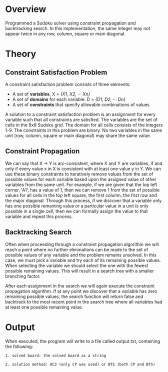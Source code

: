 # Overview #
Programmed a Sudoku solver using constraint propagation and backtracking search. In this implementation, the same integer may not appear twice in any row, column, square or main diagonal. 

# Theory #
## Constraint Satisfaction Problem ##
A constraint satisfaction problem consists of three elements:
- A set of **variables**, X = _{X1, X2, ··· Xn}_
- A set of **domains** for each variable: D = _{D1, D2, ··· Dn}_
- A set of **constraints** that specify allowable combinations of values

A solution to a constraint satisfaction problem is an assignment for every variable such that all constraints are satisfied. The variables are the set of cells in the 9x9 Sudoku grid. The domain for all cells consists of the integers 1-9. The constraints in this problem are binary. No two variables in the same unit (row, column, square or main diagonal) may share the same value.  

## Constraint Propagation ##
We can say that X → Y is arc-consistent, where X and Y are variables, if and only if every value x in X is consistent with at least one value y in Y. We can use these binary constraints to iteratively remove values from the set of possible values for each variable based upon the assigned value of other variables from the same unit. For example, if we are given that the top left corner, 'A1', has a value of 1, then we can remove 1 from the set of possible values for all cells in the top left square, the first column, the first row and the major diagonal. Through this process, if we discover that a variable only has one possible remaining value or a particular value in a unit is only possible in a single cell, then we can formally assign the value to that variable and repeat this process.

## Backtracking Search ##
Often when proceeding through a constraint propagation algorithm we will reach a point where no further eliminations can be made to the set of possible values of any variable and the problem remains unsolved. In this case, we must pick a variable and try each of its remaining possible values. When selecting the variable we should select the one with the fewest possible remaining values. This will result in a search tree with a smaller branching factor. 

After each assignment in the search we will again execute the constraint propagation algorithm. If at any point we discover that a variable has zero remaining possible values, the search function will return false and backtrack to the most recent point in the search tree where all variables had at least one possible remaining value. 

# Output #
When executed, the program will write to a file called output.txt, containing the following:

	1. solved board: the solved board as a string
	
	2. solution method: AC3 (only CP was used) or BTS (both CP and BTS)
	
